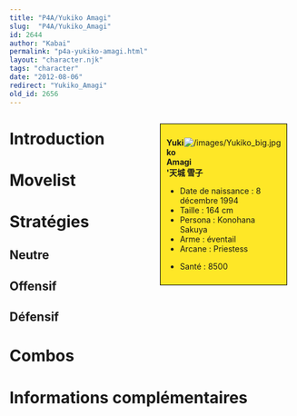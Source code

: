 ```yaml
---
title: "P4A/Yukiko Amagi"
slug:  "P4A/Yukiko_Amagi"
id: 2644
author: "Kabai"
permalink: "p4a-yukiko-amagi.html"
layout: "character.njk"
tags: "character"
date: "2012-08-06"
redirect: "Yukiko_Amagi"
old_id: 2656
---
```


<div style="float:right; border: 1px black solid; background-color: #FEE727; width: 40%; margin:15px; padding:10px">
<div style="float:right">

![](/images/Yukiko_big.jpg "/images/Yukiko_big.jpg")

</div>
<div>

**Yukiko Amagi**  
**'天城 雪子**  
  

- Date de naissance : 8 décembre 1994
- Taille : 164 cm
- Persona : Konohana Sakuya
- Arme : éventail
- Arcane : Priestess

<!-- -->

- Santé : 8500

</div>
</div>

# Introduction

# Movelist

# Stratégies

## Neutre

## Offensif

## Défensif

# Combos

# Informations complémentaires
